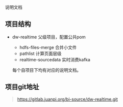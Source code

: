 说明文档
####
## 项目结构
- dw-realtime 父级项目，配置公共pom
    - hdfs-files-merge 合并小文件
    - pathlist 计算页面层级
    - realtime-sourcedata 实时消费kafka
    
    每个自项目下均有对应的说明文档。

## 项目git地址
> https://gitlab.juanpi.org/bi-source/dw-realtime.git    
